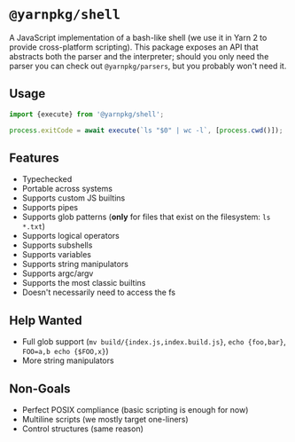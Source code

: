# `@yarnpkg/shell`

A JavaScript implementation of a bash-like shell (we use it in Yarn 2 to provide cross-platform scripting). This package exposes an API that abstracts both the parser and the interpreter; should you only need the parser you can check out `@yarnpkg/parsers`, but you probably won't need it.

## Usage

```ts
import {execute} from '@yarnpkg/shell';

process.exitCode = await execute(`ls "$0" | wc -l`, [process.cwd()]);
```

## Features

- Typechecked
- Portable across systems
- Supports custom JS builtins
- Supports pipes
- Supports glob patterns (**only** for files that exist on the filesystem: `ls *.txt`)
- Supports logical operators
- Supports subshells
- Supports variables
- Supports string manipulators
- Supports argc/argv
- Supports the most classic builtins
- Doesn't necessarily need to access the fs

## Help Wanted

- Full glob support (`mv build/{index.js,index.build.js}`, `echo {foo,bar}`, `FOO=a,b echo {$FOO,x}`)
- More string manipulators

## Non-Goals

- Perfect POSIX compliance (basic scripting is enough for now)
- Multiline scripts (we mostly target one-liners)
- Control structures (same reason)
